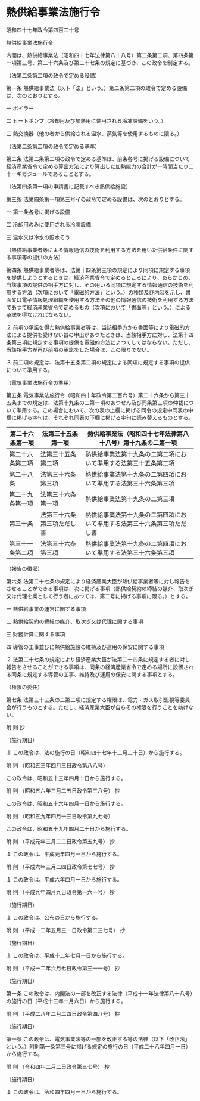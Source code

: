 # 熱供給事業法施行令

昭和四十七年政令第四百二十号

熱供給事業法施行令

内閣は、熱供給事業法（昭和四十七年法律第八十八号）第二条第二項、第四条第一項第三号、第二十六条及び第二十七条の規定に基づき、この政令を制定する。

（法第二条第二項の政令で定める設備）

第一条 熱供給事業法（以下「法」という。）第二条第二項の政令で定める設備は、次のとおりとする。

一 ボイラー

二 ヒートポンプ（冷却用及び加熱用に使用される冷凍設備をいう。）

三 熱交換器（他の者から供給される温水、蒸気等を使用するものに限る。）

（法第二条第二項の政令で定める基準）

第二条 法第二条第二項の政令で定める基準は、前条各号に掲げる設備について経済産業省令で定める算出方法により算出した加熱能力の合計が一時間当たり二十一ギガジュールであることとする。

（法第四条第一項の申請書に記載すべき熱供給施設）

第三条 法第四条第一項第三号イの政令で定める設備は、次のとおりとする。

一 第一条各号に掲げる設備

二 冷却用のみに使用される冷凍設備

三 温水又は冷水の貯水そう

（熱供給事業者等による情報通信の技術を利用する方法を用いた供給条件に関する事項等の提供の方法）

第四条 熱供給事業者等は、法第十四条第三項の規定により同項に規定する事項を提供しようとするときは、経済産業省令で定めるところにより、あらかじめ、当該事項の提供の相手方に対し、その用いる同項に規定する情報通信の技術を利用する方法（次項において「電磁的方法」という。）の種類及び内容を示し、書面又は電子情報処理組織を使用する方法その他の情報通信の技術を利用する方法であつて経済産業省令で定めるもの（次項において「書面等」という。）による承諾を得なければならない。

２ 前項の承諾を得た熱供給事業者等は、当該相手方から書面等により電磁的方法による提供を受けない旨の申出があつたときは、当該相手方に対し、法第十四条第三項に規定する事項の提供を電磁的方法によつてしてはならない。ただし、当該相手方が再び前項の承諾をした場合は、この限りでない。

３ 前二項の規定は、法第十五条第二項の規定による同項に規定する事項の提供について準用する。

（電気事業法施行令の準用）

第五条 電気事業法施行令（昭和四十年政令第二百六号）第二十六条から第三十五条までの規定は、法第十九条の二第一項のあつせん及び同条第三項の仲裁について準用する。この場合において、次の表の上欄に掲げる同令の規定中同表の中欄に掲げる字句は、それぞれ同表の下欄に掲げる字句に読み替えるものとする。

第二十六条第一項 | 法第三十五条第一項 | 熱供給事業法（昭和四十七年法律第八十八号）第十九条の二第一項  
---|---|---  
第二十六条第二項 | 法第三十五条第二項 | 熱供給事業法第十九条の二第二項において準用する法第三十五条第二項  
第二十八条 | 法第三十六条第三項 | 熱供給事業法第十九条の二第四項において準用する法第三十六条第三項  
第二十九条第一項 | 法第三十六条第一項 | 熱供給事業法第十九条の二第三項  
第三十条 | 法第三十六条第三項ただし書 | 熱供給事業法第十九条の二第四項において準用する法第三十六条第三項ただし書  
第三十一条第二項 | 法第三十六条第三項 | 熱供給事業法第十九条の二第四項において準用する法第三十六条第三項  
  
（報告の徴収）

第六条 法第二十七条の規定により経済産業大臣が熱供給事業者等に対し報告をさせることができる事項は、次に掲げる事項（熱供給契約の締結の媒介、取次ぎ又は代理を業として行う者にあつては、第二号に掲げる事項に限る。）とする。

一 熱供給事業の運営に関する事項

二 熱供給契約の締結の媒介、取次ぎ又は代理に関する事項

三 財務計算に関する事項

四 導管の工事並びに熱供給施設の維持及び運用の保安に関する事項

２ 法第二十七条の規定により経済産業大臣が法第二十四条に規定する者に対し報告をさせることができる事項は、同条の経済産業省令で定める場所に設置される同条に規定する導管の工事、維持及び運用の保安に関する事項とする。

（権限の委任）

第七条 法第三十三条の二第二項に規定する権限は、電力・ガス取引監視等委員会が行うものとする。ただし、経済産業大臣が自らその権限を行うことを妨げない。

附 則 抄

（施行期日）

１ この政令は、法の施行の日（昭和四十七年十二月二十日）から施行する。

附 則 （昭和五三年四月三日政令第八八号）

この政令は、昭和五十三年四月十日から施行する。

附 則 （昭和五六年三月二五日政令第三八号） 抄

この政令は、昭和五十六年四月一日から施行する。

附 則 （昭和五九年四月一三日政令第九七号）

この政令は、昭和五十九年四月二十日から施行する。

附 則 （平成元年三月二二日政令第五九号） 抄

１ この政令は、平成元年四月一日から施行する。

附 則 （平成六年三月二四日政令第七七号） 抄

１ この政令は、平成六年四月一日から施行する。

附 則 （平成九年四月九日政令第一六一号） 抄

（施行期日）

１ この政令は、公布の日から施行する。

附 則 （平成一二年五月三一日政令第二三七号） 抄

（施行期日）

１ この政令は、平成十二年七月一日から施行する。

附 則 （平成一二年六月七日政令第三一一号） 抄

（施行期日）

第一条 この政令は、内閣法の一部を改正する法律（平成十一年法律第八十八号）の施行の日（平成十三年一月六日）から施行する。

附 則 （平成二八年二月二四日政令第四八号） 抄

（施行期日）

第一条 この政令は、電気事業法等の一部を改正する等の法律（以下「改正法」という。）附則第一条第三号に掲げる規定の施行の日（平成二十八年四月一日）から施行する。

附 則 （令和四年二月二日政令第三七号） 抄

（施行期日）

１ この政令は、令和四年四月一日から施行する。
